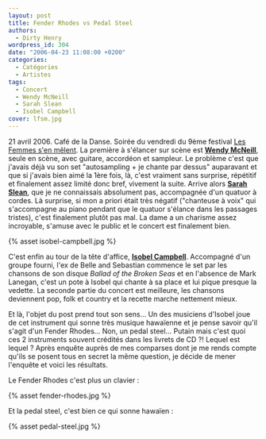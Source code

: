 ```yaml
---
layout: post
title: Fender Rhodes vs Pedal Steel
authors:
  - Dirty Henry
wordpress_id: 304
date: "2006-04-23 11:08:00 +0200"
categories:
  - Catégories
  - Artistes
tags:
  - Concert
  - Wendy McNeill
  - Sarah Slean
  - Isobel Campbell
cover: lfsm.jpg
---
```


21 avril 2006. Café de la Danse. Soirée du vendredi du 9ème festival [Les Femmes
s'en mêlent][1]. La première à s'élancer sur scène est [**Wendy McNeill**][2],
seule en scène, avec guitare, accordéon et sampleur. Le problème c'est que
j'avais déjà vu son set "autosampling + je chante par dessus" auparavant et que
si j'avais bien aimé la 1ère fois, là, c'est vraiment sans surprise, répétitif
et finalement assez limité donc bref, vivement la suite. Arrive alors [**Sarah
Slean**][3], que je ne connaissais absolument pas, accompagnée d'un quatuor à
cordes. Là surprise, si mon a priori était très négatif ("chanteuse à voix" qui
s'accompagne au piano pendant que le quatuor s'élance dans les passages
tristes), c'est finalement plutôt pas mal. La dame a un charisme assez
incroyable, s'amuse avec le public et le concert est finalement bien.

{% asset isobel-campbell.jpg %}

C'est enfin au tour de la tête d'affice, [**Isobel Campbell**][4]. Accompagné
d'un groupe fourni, l'ex de Belle and Sebastian commence le set par les chansons
de son disque _Ballad of the Broken Seas_ et en l'absence de Mark Lanegan, c'est
un pote à Isobel qui chante à sa place et lui pique presque la vedette. La
seconde partie du concert est meilleure, les chansons deviennent pop, folk et
country et la recette marche nettement mieux.

Et là, l'objet du post prend tout son sens… Un des musiciens d'Isobel joue de
cet instrument qui sonne très musique hawaïenne et je pense savoir qu'il s'agit
d'un Fender Rhodes… Non, un pedal steel… Putain mais c'est quoi ces 2
instruments souvent crédités dans les livrets de CD ⁈ Lequel est lequel ? Après
enquête auprès de mes comparses dont je me rends compte qu'ils se posent tous en
secret la même question, je décide de mener l'enquête et voici les résultats.

Le Fender Rhodes c'est plus un clavier :

{% asset fender-rhodes.jpg %}

Et la pedal steel, c'est bien ce qui sonne hawaïen :

{% asset pedal-steel.jpg %}

[1]: https://lfsm.net
[2]: https://www.wendymcneill.com
[3]: https://sarahslean.com/
[4]: https://isobelcampbell.com
